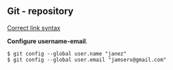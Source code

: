 ## Git - repository

[Correct link syntax](http://www.example.com/)

**Configure username-email**.
```
$ git config --global user.name "janez"
$ git config --global user.email "jamserv@gmail.com"
```